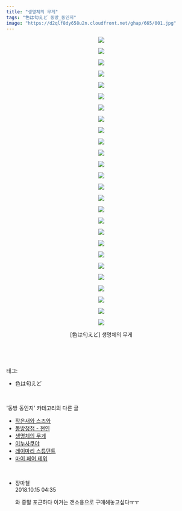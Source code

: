 ```yaml
---
title: "생명체의 무게"
tags: "色は匂えど 동방_동인지"
image: "https://d2qlf8dy658u2n.cloudfront.net/ghap/665/001.jpg"
---
```

<div class="article">
<p style="text-align: center; clear: none; float: none;"><img src="{{ site.imgserver12 }}/ghap/665/001.jpg"/></p>
<p style="text-align: center; clear: none; float: none;"><img src="{{ site.imgserver12 }}/ghap/665/002.jpg"/></p>
<p style="text-align: center; clear: none; float: none;"><img src="{{ site.imgserver12 }}/ghap/665/003.jpg"/></p>
<p style="text-align: center; clear: none; float: none;"><img src="{{ site.imgserver12 }}/ghap/665/004.jpg"/></p>
<p style="text-align: center; clear: none; float: none;"><img src="{{ site.imgserver12 }}/ghap/665/005.jpg"/></p>
<p style="text-align: center; clear: none; float: none;"><img src="{{ site.imgserver12 }}/ghap/665/006.jpg"/></p>
<p style="text-align: center; clear: none; float: none;"><img src="{{ site.imgserver12 }}/ghap/665/007.jpg"/></p>
<p style="text-align: center; clear: none; float: none;"><img src="{{ site.imgserver12 }}/ghap/665/008.jpg"/></p>
<p style="text-align: center; clear: none; float: none;"><img src="{{ site.imgserver12 }}/ghap/665/009.jpg"/></p>
<p style="text-align: center; clear: none; float: none;"><img src="{{ site.imgserver12 }}/ghap/665/010.jpg"/></p>
<p style="text-align: center; clear: none; float: none;"><img src="{{ site.imgserver12 }}/ghap/665/011.jpg"/></p>
<p style="text-align: center; clear: none; float: none;"><img src="{{ site.imgserver12 }}/ghap/665/012.jpg"/></p>
<p style="text-align: center; clear: none; float: none;"><img src="{{ site.imgserver12 }}/ghap/665/013.jpg"/></p>
<p style="text-align: center; clear: none; float: none;"><img src="{{ site.imgserver12 }}/ghap/665/014.jpg"/></p>
<p style="text-align: center; clear: none; float: none;"><img src="{{ site.imgserver12 }}/ghap/665/015.jpg"/></p>
<p style="text-align: center; clear: none; float: none;"><img src="{{ site.imgserver12 }}/ghap/665/016.jpg"/></p>
<p style="text-align: center; clear: none; float: none;"><img src="{{ site.imgserver12 }}/ghap/665/017.jpg"/></p>
<p style="text-align: center; clear: none; float: none;"><img src="{{ site.imgserver12 }}/ghap/665/018.jpg"/></p>
<p style="text-align: center; clear: none; float: none;"><img src="{{ site.imgserver12 }}/ghap/665/019.jpg"/></p>
<p style="text-align: center; clear: none; float: none;"><img src="{{ site.imgserver12 }}/ghap/665/020.jpg"/></p>
<p style="text-align: center; clear: none; float: none;"><img src="{{ site.imgserver12 }}/ghap/665/021.jpg"/></p>
<p style="text-align: center; clear: none; float: none;"><img src="{{ site.imgserver12 }}/ghap/665/022.jpg"/></p>
<p style="text-align: center; clear: none; float: none;"><img src="{{ site.imgserver12 }}/ghap/665/023.jpg"/></p>
<p style="text-align: center; clear: none; float: none;"><img src="{{ site.imgserver12 }}/ghap/665/024.jpg"/></p>
<p style="text-align: center; clear: none; float: none;"><img src="{{ site.imgserver12 }}/ghap/665/025.jpg"/></p>
<p style="text-align: center; clear: none; float: none;"><img src="{{ site.imgserver12 }}/ghap/665/026.jpg"/></p>
<p style="text-align: center; clear: none; float: none;">[色は匂えど] 생명체의 무게</p>
<p><br/></p>
</div><br/>
<div class="tagTrail">
<p>태그: </p>
<ul>
<li>色は匂えど</li>
</ul>
</div><br/>
<div class="another">
<p>'동방 동인지' 카테고리의 다른 글</p>
<ul>
<li><a href="/ghap_669">작은새와 스즈와</a></li>
<li><a href="/ghap_667">동방청첩 - 현인</a></li>
<li><a href="/ghap_665">생명체의 무게</a></li>
<li><a href="/ghap_664">이누사쿠야</a></li>
<li><a href="/ghap_663">레이마리 스튜던트</a></li>
<li><a href="/ghap_662">마이 페어 테위</a></li>
</ul>
</div><br/>
<div class="cb_module cb_fluid">
<div class="cb_wrt cb_profile">
<div class="comment">
<ul>
<li class="cb_thumb_off" id="comment15355263">
<div class="cb_comment_area">
<div class="cb_info_area">
<div class="cb_section">
<span class="cb_nick_name">장마철</span>
</div>
<div class="cb_section">
<span class="cb_date">2018.10.15 04:35 </span>
</div>
</div>
<div class="cb_dsc_comment">
<p class="cb_dsc">
											와 증말 포근하다 이거는 갠소용으로 구매해놓고싶다ㅠㅜ
										</p>
</div>
</div></li>
</ul>
</div>
</div><!-- commentList close -->
</div><br/>
